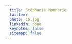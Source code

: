 ```yaml
---
  title: Stéphanie Monnerie
  twitter: 
  photo: 15.jpg
  linkedin: none
  keynotes: false
  sitemap: false
---
```


